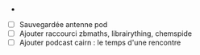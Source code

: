 -
- [ ] Sauvegardée antenne pod
- [ ] Ajouter raccourci zbmaths, librairything, chemspide
- [ ] Ajouter podcast cairn : le temps d'une rencontre